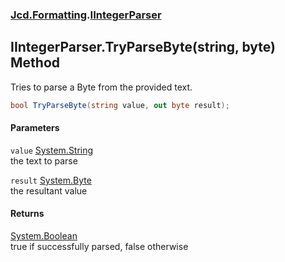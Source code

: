 ### [Jcd.Formatting](Jcd_Formatting.md 'Jcd.Formatting').[IIntegerParser](Jcd_Formatting_IIntegerParser.md 'Jcd.Formatting.IIntegerParser')
## IIntegerParser.TryParseByte(string, byte) Method
Tries to parse a Byte from the provided text.  
```csharp
bool TryParseByte(string value, out byte result);
```
#### Parameters
<a name='Jcd_Formatting_IIntegerParser_TryParseByte(string_byte)_value'></a>
`value` [System.String](https://docs.microsoft.com/en-us/dotnet/api/System.String 'System.String')  
the text to parse
  
<a name='Jcd_Formatting_IIntegerParser_TryParseByte(string_byte)_result'></a>
`result` [System.Byte](https://docs.microsoft.com/en-us/dotnet/api/System.Byte 'System.Byte')  
the resultant value
  
#### Returns
[System.Boolean](https://docs.microsoft.com/en-us/dotnet/api/System.Boolean 'System.Boolean')  
true if successfully parsed, false otherwise
